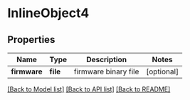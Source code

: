 # InlineObject4

## Properties
Name | Type | Description | Notes
------------ | ------------- | ------------- | -------------
**firmware** | **file** | firmware binary file | [optional] 

[[Back to Model list]](../README.md#documentation-for-models) [[Back to API list]](../README.md#documentation-for-api-endpoints) [[Back to README]](../README.md)


